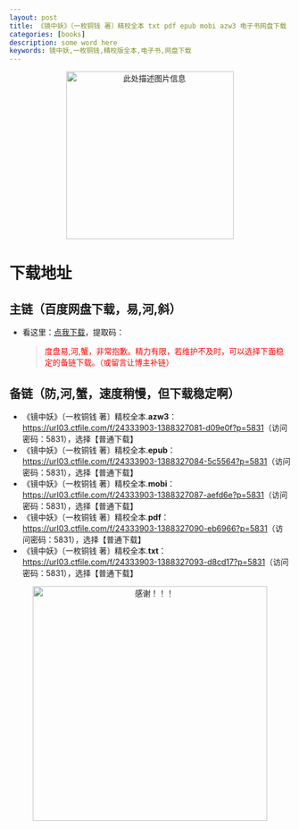 ```yaml
---
layout: post
title: 《镜中妖》〔一枚铜钱 著〕精校全本 txt pdf epub mobi azw3 电子书网盘下载
categories: [books]
description: some word here
keywords: 镜中妖,一枚铜钱,精校版全本,电子书,网盘下载
---
```


<div align="center"><img src="https://qweree.cn/wp-content/uploads/2024/10/jing-zhong-yao-tuya.jpg" alt="此处描述图片信息" width="300px" height="auto"></div>

# 下载地址

## 主链（百度网盘下载，易,河,斜）

- 看这里：[点我下载](https://pan.baidu.com/s/1iMXUbSbtZQZjDcqDmnWUyw?pwd=)，提取码：

  > <p style="color:red" >度盘易,河,蟹，非常抱歉。精力有限，若维护不及时，可以选择下面稳定的备链下载。（或留言让博主补链）</p>

## 备链（防,河,蟹，速度稍慢，但下载稳定啊）

- 《镜中妖》〔一枚铜钱 著〕精校全本.**azw3**：<https://url03.ctfile.com/f/24333903-1388327081-d09e0f?p=5831>（访问密码：5831），选择【普通下载】
- 《镜中妖》〔一枚铜钱 著〕精校全本.**epub**：<https://url03.ctfile.com/f/24333903-1388327084-5c5564?p=5831>（访问密码：5831），选择【普通下载】
- 《镜中妖》〔一枚铜钱 著〕精校全本.**mobi**：<https://url03.ctfile.com/f/24333903-1388327087-aefd6e?p=5831>（访问密码：5831），选择【普通下载】
- 《镜中妖》〔一枚铜钱 著〕精校全本.**pdf**：<https://url03.ctfile.com/f/24333903-1388327090-eb6966?p=5831>（访问密码：5831），选择【普通下载】
- 《镜中妖》〔一枚铜钱 著〕精校全本.**txt**：<https://url03.ctfile.com/f/24333903-1388327093-d8cd17?p=5831>（访问密码：5831），选择【普通下载】

<div align="center"><img src="https://pic.imgdb.cn/item/6707df6bd29ded1a8ce37031.gif" alt="感谢！！！" width="420px" height="auto"/></div>
